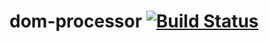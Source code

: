 # dom-processor [![Build Status](https://travis-ci.org/BenjaminEckardt/dom-processor.svg?branch=master)](https://travis-ci.org/BenjaminEckardt/dom-processor)
